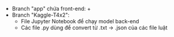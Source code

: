 - Branch "app" chứa front-end:
  + 
- Branch "Kaggle-T4x2":
  + File Jupyter Notebook để chạy model back-end
  + Các file .py dùng để convert từ .txt -> .json của các file luật
